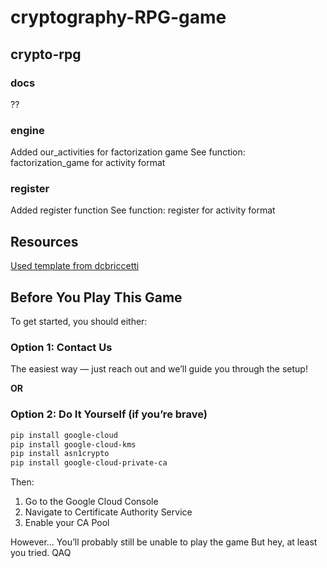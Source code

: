 # cryptography-RPG-game

## crypto-rpg
### docs
??
### engine
Added our_activities for factorization game
See function: factorization_game for activity format

### register
Added register function
See function: register for activity format

## Resources
[Used template from dcbriccetti ](https://github.com/dcbriccetti/python-text-adventure)


## Before You Play This Game

To get started, you should either:

### Option 1: Contact Us  
The easiest way — just reach out and we’ll guide you through the setup!

**OR**

### Option 2: Do It Yourself (if you’re brave)

```bash
pip install google-cloud
pip install google-cloud-kms
pip install asn1crypto
pip install google-cloud-private-ca
```

Then:
1. Go to the Google Cloud Console
2. Navigate to Certificate Authority Service
3. Enable your CA Pool
   
However...
You’ll probably still be unable to play the game
But hey, at least you tried. QAQ

